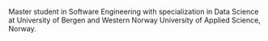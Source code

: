 Master student in Software Engineering with specialization in Data Science at University of Bergen and Western Norway University of Applied Science, Norway.
